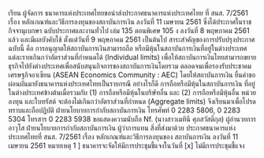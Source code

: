 เรียน ผู้จัดการ
ธนาคารแห่งประเทศไทยขอนำส่งประกาศธนาคารแห่งประเทศไทย ที่ สนส. 7/2561 เรื่อง
หลักเกณฑ์และวิธีการลงทุนของสถาบันการเงิน ลงวันที่ 11 เมษายน 2561 ซึ่งได้ประกาศในราชกิจจานุเบกษา
ฉบับประกาศและงานทั่วไป เล่ม 135 ตอนพิเศษ 105 ง ลงวันที่ 8 พฤษภาคม 2561 แล้ว และมีผลบังคับใช้
ตั้งแต่วันที่ 9 พฤษภาคม 2561 เป็นต้นไป
สาระสำคัญของการปรับปรุงประกาศฉบับนี้ คือ การอนุญาตให้สถาบันการเงินสามารถถือ
หรือมีหุ้นในสถาบันการเงินที่อยู่ในต่างประเทศแต่ละรายเกินกว่าอัตราส่วนที่กำหนดได้ (Individual limits)
เพื่อให้สถาบันการเงินไทยสามารถขยายธุรกิจไปยังต่างประเทศเพื่อสนับสนุนกิจการของสถาบันการเงินโดยรวม
ตลอดจนเพื่อรองรับประชาคมเศรษฐกิจอาเซียน (ASEAN Economics Community : AEC) โดยให้สถาบันการเงิน
ยื่นคําขอผ่อนผันมายังธนาคารแห่งประเทศไทยเป็นรายกรณี อย่างไรก็ดี การถือหรือมีหุ้นในสถาบันการเงิน
ที่อยู่ในต่างประเทศข้างต้นเมื่อรวมกับ (1) การถือหรือมีหุ้นในบริษัทอื่น และ (2) การถือหรือมีหุ้นอื่น หน่วยลงทุน
และใบทรัสต์ จะต้องไม่เกินกว่าอัตราส่วนที่กําหนด (Aggregate limits)
จึงเรียนมาเพื่อโปรดทราบและถือปฏิบัติ
ฝ่ายนโยบายการกำกับสถาบันการเงิน
โทรศัพท์ 0 2283 5806, 0 2283 5304
โทรสาร 0 2283 5938
ขอแสดงความนับถือ
Nf.
(นางสาวเมทินี ศุภสวัสดิ์กุล)
ผู้อำนวยการอาวุโส ฝ่ายนโยบายการกำกับสถาบันการเงิน
ผู้ว่าการแทน
สิ่งที่ส่งมาด้วย ประกาศธนาคารแห่งประเทศไทยที่ สนส. 7/2561 เรื่อง หลักเกณฑ์และวิธีการลงทุนของ
สถาบันการเงิน ลงวันที่ 11 เมษายน 2561
หมายเหตุ 1 ] ธนาคารจะจัดให้มีการประชุมชี้แจงในวันที่
[x] ไม่มีการประชุมชี้แจง
